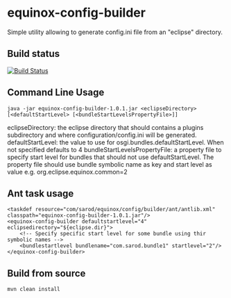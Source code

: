 equinox-config-builder
======================

Simple utility allowing to generate config.ini file from an "eclipse" directory.

Build status
------------

[![Build Status](https://api.travis-ci.org/sarod/equinox-config-builder.png)](https://travis-ci.org/sarod/equinox-config-builder)


Command Line Usage
------------------

	java -jar equinox-config-builder-1.0.1.jar <eclipseDirectory> [<defaultStartLevel> [<bundleStartLevelsPropertyFile>]]

eclipseDirectory: the eclipse directory that should contains a plugins subdirectory and where configuration/config.ini will be generated.
defaultStartLevel: the value to use for osgi.bundles.defaultStartLevel. When not specified defaults to 4
bundleStartLevelsPropertyFile: a property file to specify start level for bundles that should not use defaultStartLevel. The property file should use bundle symbolic name as key and start level as value e.g. org.eclipse.equinox.common=2
 
Ant task usage
---------------

	<taskdef resource="com/sarod/equinox/config/builder/ant/antlib.xml" classpath="equinox-config-builder-1.0.1.jar"/>
	<equinox-config-builder defaultstartlevel="4" eclipsedirectory="${eclipse.dir}">
		<!-- Specify specific start level for some bundle using thir symbolic names -->
		<bundlestartlevel bundlename="com.sarod.bundle1" startlevel="2"/>
	</equinox-config-builder>
	
	
Build from source 
-----------------
	mvn clean install
	
<!--
How to release to maven central
-------------------------------

1. Configure pgp
2. Add the following to your settings.xml:
	
	<servers>
		<server>
			<id>ossrh</id>
			<username>XXX</username>
			<password>XXX</password>
		</server>
	</servers>

	<profiles>
		<profile>
			<id>sign</id>
			<activation>
				<activeByDefault>true</activeByDefault>
			</activation>
			<properties>
				<gpg.passphrase>XXX</gpg.passphrase>
			</properties>
		</profile>
	</profiles>
	
3. TBD-->